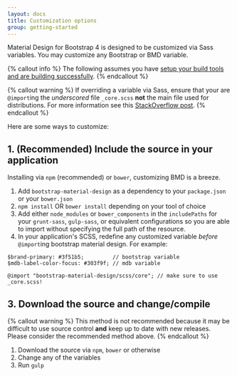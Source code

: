 ```yaml
---
layout: docs
title: Customization options
group: getting-started
---
```


Material Design for Bootstrap 4 is designed to be customized via Sass variables. You may customize any Bootstrap or BMD variable. 

{% callout info %}
The following assumes you have [setup your build tools and are building successfully](../building).
{% endcallout %}

{% callout warning %}
If overriding a variable via Sass, ensure that your are `@import`ing the _underscored_ file `_core.scss` **not** the main file used for distributions.  For more information see this [StackOverflow post](http://stackoverflow.com/a/25191403/2363935). 
{% endcallout %}

Here are some ways to customize:

## 1. (Recommended) Include the source in your application

Installing via `npm` (recommended) or `bower`, customizing BMD is a breeze.  
 
1. Add `bootstrap-material-design` as a dependency to your `package.json` or your `bower.json`
1. `npm install` OR `bower install` depending on your tool of choice
1. Add either `node_modules` or `bower_components` in the `includePaths` for your `grunt-sass`, `gulp-sass`, or equivalent configurations so you are able to import without specifying the full path of the resource.
1. In your application's SCSS, redefine any customized variable _before_ `@import`ing bootstrap material design.  For example:

~~~~~~~~
$brand-primary: #3f51b5;         // bootstrap variable
$mdb-label-color-focus: #303f9f; // mdb variable

@import "bootstrap-material-design/scss/core"; // make sure to use _core.scss!
~~~~~~~~


## 3. Download the source and change/compile

{% callout warning %}
This method is not recommended because it may be difficult to use source control **and** keep up to date with new releases.  Please consider the recommended method above. 
{% endcallout %}

1. Download the source via `npm`, `bower` or otherwise
2. Change any of the variables
3. Run `gulp`

